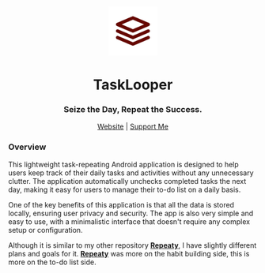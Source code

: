 <p align="center">
<img style="align:center;" src="./app/src/rsz_logo.png" alt="Logo" width="100" />
</p>

<h1 align="center">TaskLooper</h1>
<h3 align="center">Seize the Day, Repeat the Success.</h3>
<p align="center">
<a href="https://lukassobotik.dev/project/TaskLooper">Website</a> | <a href="https://www.buymeacoffee.com/puckyeu">Support Me</a>
</p>

### Overview
This lightweight task-repeating Android application is designed to help users keep track of their daily tasks and activities without any unnecessary clutter. 
The application automatically unchecks completed tasks the next day, making it easy for users to manage their to-do list on a daily basis.

One of the key benefits of this application is that all the data is stored locally, ensuring user privacy and security. 
The app is also very simple and easy to use, with a minimalistic interface that doesn't require any complex setup or configuration.

Although it is similar to my other repository [**Repeaty**](https://github.com/PuckyEU/habit-manager),
I have slightly different plans and goals for it. [**Repeaty**](https://github.com/PuckyEU/habit-manager) was more on the habit building side,
this is more on the to-do list side.